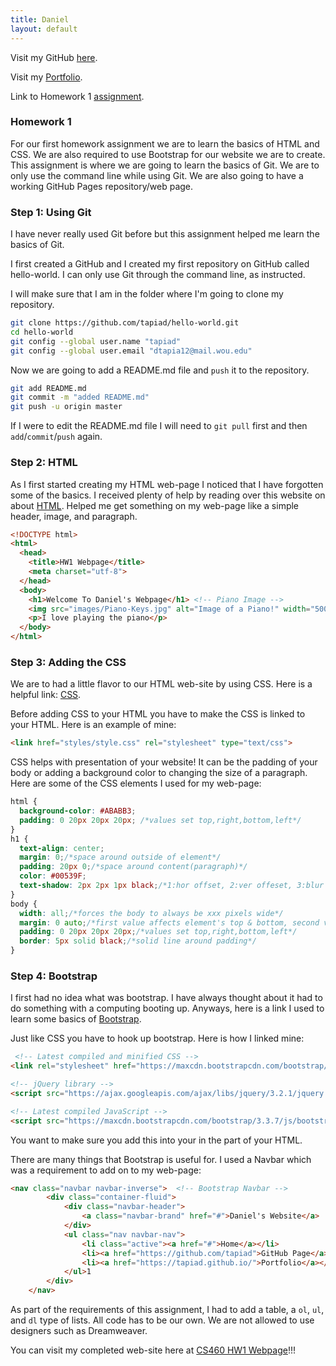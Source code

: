 ```yaml
---
title: Daniel
layout: default
---
```


Visit my GitHub [here](https://github.com/tapiad).

Visit my [Portfolio](https://tapiad.github.io). 

Link to Homework 1 [assignment](http://www.wou.edu/~morses/classes/cs46x/assignments/HW1.html).

### Homework 1

For our first homework assignment we are to learn the basics of HTML and CSS. We are also required to use Bootstrap for our website we are to create. This assignment is where we are going to learn the basics of Git. We are to only use the command line while using Git. We are also going to have a working GitHub Pages repository/web page.

### Step 1: Using Git

I have never really used Git before but this assignment helped me learn the basics of Git. 

I first created a GitHub and I created my first repository on GitHub called hello-world. I can only use Git through the command line, as instructed.

I will make sure that I am in the folder where I'm going to clone my repository.

<!-- Code form  -->
```bash 
git clone https://github.com/tapiad/hello-world.git
cd hello-world
git config --global user.name "tapiad"
git config --global user.email "dtapia12@mail.wou.edu"
``` 

Now we are going to add a README.md file and `push` it to the repository.

```bash
git add README.md 
git commit -m "added README.md"
git push -u origin master
```

If I were to edit the README.md file I will need to `git pull` first and then `add`/`commit`/`push` again.

### Step 2: HTML

As I first started creating my HTML web-page I noticed that I have forgotten some of the basics. I received plenty of help by reading over this website on about [HTML](https://developer.mozilla.org/en-US/docs/Web/HTML). Helped me get something on my web-page like a simple header, image, and paragraph.

```html
<!DOCTYPE html>
<html>
  <head>
    <title>HW1 Webpage</title>
    <meta charset="utf-8">
  </head>
  <body>
  	<h1>Welcome To Daniel's Webpage</h1> <!-- Piano Image -->
	<img src="images/Piano-Keys.jpg" alt="Image of a Piano!" width="500" height="350">
	<p>I love playing the piano</p>
  </body>
</html>
```

### Step 3: Adding the CSS

We are to had a little flavor to our HTML web-site by using CSS. Here is a helpful link: [CSS](https://developer.mozilla.org/en-US/docs/Web/CSS).

Before adding CSS to your HTML you have to make the CSS is linked to your HTML. Here is an example of mine:

```html
<link href="styles/style.css" rel="stylesheet" type="text/css">
```

CSS helps with presentation of your website! It can be the padding of your body or adding a background color to changing the size of a paragraph. Here are some of the CSS elements I used for my web-page:

```css
html {
  background-color: #ABABB3;
  padding: 0 20px 20px 20px; /*values set top,right,bottom,left*/
}
h1 {
  text-align: center;
  margin: 0;/*space around outside of element*/
  padding: 20px 0;/*space around content(paragraph)*/    
  color: #00539F;
  text-shadow: 2px 2px 1px black;/*1:hor offset, 2:ver offeset, 3:blur radius, 4:base color shadow*/
}
body {
  width: all;/*forces the body to always be xxx pixels wide*/
  margin: 0 auto;/*first value affects element's top & bottom, second value right & left*/
  padding: 0 20px 20px 20px;/*values set top,right,bottom,left*/
  border: 5px solid black;/*solid line around padding*/
}
```

### Step 4: Bootstrap

I first had no idea what was bootstrap. I have always thought about it had to do something with a computing booting up. Anyways, here is a link I used to learn some basics of [Bootstrap](https://www.w3schools.com/bootstrap/bootstrap_get_started.asp).

Just like CSS you have to hook up bootstrap. Here is how I linked mine:

```html
 <!-- Latest compiled and minified CSS -->
<link rel="stylesheet" href="https://maxcdn.bootstrapcdn.com/bootstrap/3.3.7/css/bootstrap.min.css">

<!-- jQuery library -->
<script src="https://ajax.googleapis.com/ajax/libs/jquery/3.2.1/jquery.min.js"></script>

<!-- Latest compiled JavaScript -->
<script src="https://maxcdn.bootstrapcdn.com/bootstrap/3.3.7/js/bootstrap.min.js"></script> 
```

You want to make sure you add this into your in the *<head>* part of your HTML.

There are many things that Bootstrap is useful for. I used a Navbar which was a requirement to add on to my web-page:

```html
<nav class="navbar navbar-inverse">  <!-- Bootstrap Navbar -->
  		<div class="container-fluid">
   			<div class="navbar-header">
      			<a class="navbar-brand" href="#">Daniel's Website</a>
    		</div>
    		<ul class="nav navbar-nav">
      			<li class="active"><a href="#">Home</a></li>
      			<li><a href="https://github.com/tapiad">GitHub Page</a></li>
      			<li><a href="https://tapiad.github.io/">Portfolio</a></li>
    		</ul>1
  		</div>
	</nav>
```

As part of the requirements of this assignment, I had to add a table, a `ol`, `ul`, and `dl` type of lists. All code has to be our own. We are not allowed to use designers such as Dreamweaver.

You can visit my completed web-site here at [CS460 HW1 Webpage](website)!!!